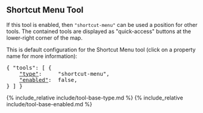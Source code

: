 ## Shortcut Menu Tool

If this tool is enabled, then `"shortcut-menu"` can be used a position for other tools.
The contained tools are displayed as "quick-access" buttons at the lower-right corner of the map.

This is default configuration for the Shortcut Menu tool (click on a property name for more information):
<pre>
{ "tools": [ {
    <a href="#type-property"        >"type"</a>:     "shortcut-menu",
    <a href="#enabled-property"     >"enabled"</a>:  false,
} ] }
</pre>

{% include_relative include/tool-base-type.md %}
{% include_relative include/tool-base-enabled.md %}
